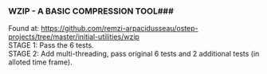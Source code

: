 ### WZIP - A BASIC COMPRESSION TOOL###     
Found at: https://github.com/remzi-arpacidusseau/ostep-projects/tree/master/initial-utilities/wzip      
STAGE 1: Pass the 6 tests.     
STAGE 2: Add multi-threading, pass original 6 tests and 2 additional tests (in alloted time frame).      


